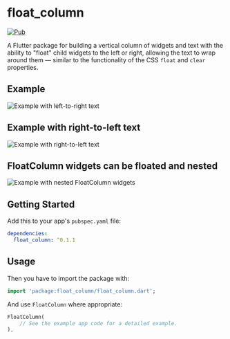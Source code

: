 # float_column

[![Pub](https://img.shields.io/pub/v/flutter_widget_from_html_core.svg)](https://pub.dev/packages/float_column)

A Flutter package for building a vertical column of widgets and text with the ability to "float" child widgets to the left or right, allowing the text to wrap around them — similar to the functionality of the CSS `float` and `clear` properties.

## Example

![Example with left-to-right text](https://raw.githubusercontent.com/ronjb/float_column/main/example/example_ltr.png)

## Example with right-to-left text

![Example with right-to-left text](https://raw.githubusercontent.com/ronjb/float_column/main/example/example_rtl.png)

## FloatColumn widgets can be floated and nested

![Example with nested FloatColumn widgets](https://raw.githubusercontent.com/ronjb/float_column/main/example/example_nested.png)

## Getting Started

Add this to your app's `pubspec.yaml` file:

```yaml
dependencies:
  float_column: ^0.1.1
```

## Usage

Then you have to import the package with:

```dart
import 'package:float_column/float_column.dart';
```

And use `FloatColumn` where appropriate:

```dart
FloatColumn(
    // See the example app code for a detailed example.
),
```

